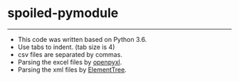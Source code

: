 # spoiled-pymodule

---

- This code was written based on Python 3.6.
- Use tabs to indent. (tab size is 4)
- csv files are separated by commas.
- Parsing the excel files by [openpyxl](https://foss.heptapod.net/openpyxl/openpyxl).
- Parsing the xml files by [ElementTree](https://github.com/python/cpython/blob/2.7/Lib/xml/etree/ElementTree.py).
